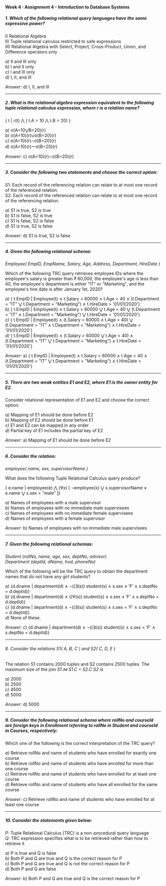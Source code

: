 #### Week 4 : Assignment 4 - Introduction to Database Systems

##### *1. Which of the following relational query languages have the same expressive power?*  
I) Relational Algebra  
II) Tuple relational calculus restricted to safe expressions  
III) Relational Algebra with Select, Project, Cross-Product, Union, and Difference operators only  

*a)* II and III only  
*b)* I and II only  
*c)* I and III only  
*d)* I, II, and III  

*Answer:* d) I, II, and III  

---
##### *2. What is the relational algebra expression equivalent to the following tuple relational calculus expression, where r is a relation name?*  
   { t | r(t) ⋀ ( t.A = 10 ⋀ t.B = 20) }  

*a)* σ(A=10⋁B=20)(r)  
*b)* σ(A=10)(r)∪σ(B=20)(r)  
*c)* σ(A=10)(r)∩σ(B=20)(r)  
*d)* σ(A=10)(r)ーσ(B=20)(r)  

*Answer:* c) σ(A=10)(r)∩σ(B=20)(r)  

---

##### *3. Consider the following two statements and choose the correct option:*  
S1: Each record of the referencing relation can relate to at most one record of the referenced relation.  
S2: Each record of the referenced relation can relate to at most one record of the referencing relation.  

*a)* S1 is true, S2 is true  
*b)* S1 is false, S2 is true  
*c)* S1 is false, S2 is false  
*d)* S1 is true, S2 is false  

*Answer:* d) S1 is true, S2 is false  

---

##### *4. Given the following relational schema:*  
*Employee( EmpID, EmpName, Salary, Age, Address, Department, HireDate )*  

Which of the following TRC query retrieves employee IDs where the employee's salary is greater than ₹ 60,000, the employee's age is less than 40, the employee's department is either "IT" or "Marketing", and the employee's hire date is after January 1st, 2020?  

*a)* { t.EmpID | Employee(t) ∧ t.Salary > 60000 ∧ t.Age < 40 ∧ (t.Department = "IT" ⋁ t.Department = "Marketing") ∧ t.HireDate > '01/01/2020'}  
*b)* { t.EmpID | Employee(t) ∧ t.Salary > 60000 ⋁ t.Age < 40 ⋁ (t.Department = "IT" ∧ t.Department = "Marketing") ⋁ t.HireDate > '01/01/2020'}  
*c)* { t.EmpID | Employee(t) ∧ (t.Salary > 60000 ∧ t.Age < 40) ⋁ (t.Department = "IT" ∧ t.Department = "Marketing") ∧ t.HireDate > '01/01/2020'}  
*d)* { t.EmpID | Employee(t) ∧ (t.Salary > 60000 ⋁ t.Age < 40) ∧ (t.Department = "IT" ⋁ t.Department = "Marketing") ∧ t.HireDate > '01/01/2020'}  

*Answer:* a) { t.EmpID | Employee(t) ∧ t.Salary > 60000 ∧ t.Age < 40 ∧ (t.Department = "IT" ⋁ t.Department = "Marketing") ∧ t.HireDate > '01/01/2020'}  

---

##### *5. There are two weak entities E1 and E2, where E1 is the owner entity for E2.*  
Consider relational representation of E1 and E2 and choose the correct option:  

*a)* Mapping of E1 should be done before E2  
*b)* Mapping of E2 should be done before E1  
*c)* E1 and E2 can be mapped in any order  
*d)* Partial key of E1 includes the partial key of E2  

*Answer:* a) Mapping of E1 should be done before E2  

---

##### *6. Consider the relation:*  
*employee( name, sex, supervisorName )*  

What does the following Tuple Relational Calculus query produce?  

{ e.name | employee(e) ⋀ (∀x) [ ¬employee(x) ⋁ x.supervisorName ≠ e.name ⋁ x.sex = “male” ]}  

*a)* Names of employees with a male supervisor  
*b)* Names of employees with no immediate male supervisees  
*c)* Names of employees with no immediate female supervisees  
*d)* Names of employees with a female supervisor  

*Answer:* b) Names of employees with no immediate male supervisees  

---

##### *7. Given the following relational schemas:*  
*Student (rollNo, name, age, sex, deptNo, advisor)*  
*Department (deptId, dName, hod, phoneNo)*  

Which of the following will be the TRC query to obtain the department names that do not have any girl students?  

*a)* {d.dname | department(d) ∧ ¬((∃(s)) student(s) ∧ s.sex ≠ ‘F’ ∧ s.deptNo = d.deptId)}  
*b)* {d.dname | department(d) ∧ ((∀(s)) student(s) ∧ s.sex ≠ ‘F’ ∧ s.deptNo = d.deptId)}  
*c)* {d.dname | department(d) ∧ ¬((∃(s)) student(s) ∧ s.sex = ‘F’ ∧ s.deptNo = d.deptId)}  
*d)* None of these.  

 *Answer:* c) {d.dname | department(d) ∧ ¬((∃(s)) student(s) ∧ s.sex = ‘F’ ∧ s.deptNo = d.deptId)}  

---

###### *8. Consider the relations S1( A, B, C ) and S2( C, D, E )*  
The relation S1 contains 2000 tuples and S2 contains 2500 tuples. The maximum size of the join *S1 ⋈ S1.C = S2.C S2* is  

*a)* 2000  
*b)* 2500  
*c)* 4500  
*d)* 5000  

 *Answer:* d) 5000  

---

##### *9. Consider the following relational schema where rollNo and courseId are foreign keys in Enrollment referring to rollNo in Student and courseId in Courses, respectively:*  
Which one of the following is the correct interpretation of the TRC query?  

*a)* Retrieve rollNo and name of students who have enrolled for exactly one course  
*b)* Retrieve rollNo and name of students who have enrolled for more than one course  
*c)* Retrieve rollNo and name of students who have enrolled for at least one course  
*d)* Retrieve rollNo and name of students who have all enrolled for the same course  

*Answer:* c) Retrieve rollNo and name of students who have enrolled for at least one course  

---

##### *10. Consider the statements given below:*  
*P:* Tuple Relational Calculus (TRC) is a non-procedural query language  
*Q:* TRC expression specifies what is to be retrieved rather than how to retrieve it  

*a)* P is true and Q is false  
*b)* Both P and Q are true and Q is the correct reason for P  
*c)* Both P and Q are true and Q is not the correct reason for P  
*d)* Both P and Q are false  

*Answer:* b) Both P and Q are true and Q is the correct reason for P
